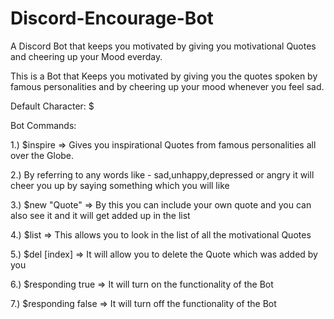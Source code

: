 # Discord-Encourage-Bot
A Discord Bot that keeps you motivated by giving you motivational Quotes and cheering up your Mood everday.

This is a Bot that Keeps you motivated by giving you the quotes spoken by famous personalities and by cheering up your mood whenever you feel sad.

Default Character: $

Bot Commands:

1.) $inspire => Gives you inspirational Quotes from famous personalities all over the Globe. 

2.) By referring to any words like - sad,unhappy,depressed or angry it will cheer you up by saying something which you will like

3.) $new "Quote" => By this you can include your own quote and you can also see it and it will get added up in the list

4.) $list => This allows you to look in the list of all the motivational Quotes

5.) $del [index] => It will allow you to delete the Quote which was added by you

6.) $responding true => It will turn on the functionality of the Bot

7.) $responding false => It will turn off the functionality of the Bot


